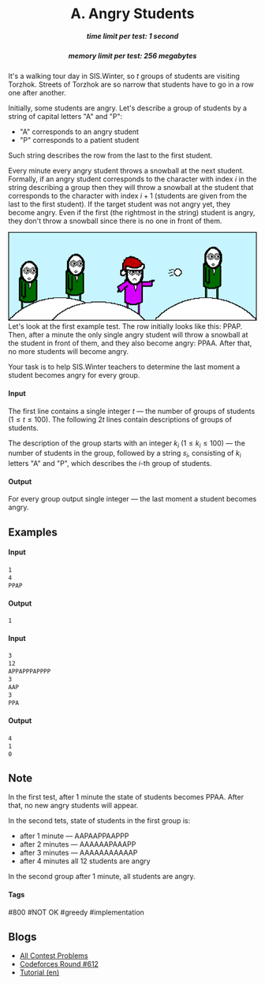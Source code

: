<h1 style='text-align: center;'> A. Angry Students</h1>

<h5 style='text-align: center;'>time limit per test: 1 second</h5>
<h5 style='text-align: center;'>memory limit per test: 256 megabytes</h5>

It's a walking tour day in SIS.Winter, so $t$ groups of students are visiting Torzhok. Streets of Torzhok are so narrow that students have to go in a row one after another.

Initially, some students are angry. Let's describe a group of students by a string of capital letters "A" and "P": 

* "A" corresponds to an angry student
* "P" corresponds to a patient student

Such string describes the row from the last to the first student.

Every minute every angry student throws a snowball at the next student. Formally, if an angry student corresponds to the character with index $i$ in the string describing a group then they will throw a snowball at the student that corresponds to the character with index $i+1$ (students are given from the last to the first student). If the target student was not angry yet, they become angry. Even if the first (the rightmost in the string) student is angry, they don't throw a snowball since there is no one in front of them.

![](images/1f23da2c35f2376e3a2106b44196e6e8b0b2a999.png)Let's look at the first example test. The row initially looks like this: PPAP. Then, after a minute the only single angry student will throw a snowball at the student in front of them, and they also become angry: PPAA. After that, no more students will become angry.

Your task is to help SIS.Winter teachers to determine the last moment a student becomes angry for every group.

#### Input

The first line contains a single integer $t$ — the number of groups of students ($1 \le t \le 100$). The following $2t$ lines contain descriptions of groups of students.

The description of the group starts with an integer $k_i$ ($1 \le k_i \le 100$) — the number of students in the group, followed by a string $s_i$, consisting of $k_i$ letters "A" and "P", which describes the $i$-th group of students.

#### Output

For every group output single integer — the last moment a student becomes angry.

## Examples

#### Input


```text
1
4
PPAP
```
#### Output


```text
1
```
#### Input


```text
3
12
APPAPPPAPPPP
3
AAP
3
PPA
```
#### Output


```text
4
1
0
```
## Note

In the first test, after $1$ minute the state of students becomes PPAA. After that, no new angry students will appear.

In the second tets, state of students in the first group is: 

* after $1$ minute — AAPAAPPAAPPP
* after $2$ minutes — AAAAAAPAAAPP
* after $3$ minutes — AAAAAAAAAAAP
* after $4$ minutes all $12$ students are angry

In the second group after $1$ minute, all students are angry.



#### Tags 

#800 #NOT OK #greedy #implementation 

## Blogs
- [All Contest Problems](../Codeforces_Round_612_(Div._2).md)
- [Codeforces Round #612](../blogs/Codeforces_Round_612.md)
- [Tutorial (en)](../blogs/Tutorial_(en).md)
